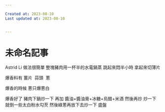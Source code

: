 ```yaml
---

Created at: 2023-08-10
Last updated at: 2023-08-10


---
```


# 未命名記事


Astrid Li 做法很簡單
整塊豬肉用一杯半的水電鍋蒸
跳起來悶半小時
拿起來切薄片

爆香料有
薑片  蒜頭  蔥

爆香的時候
蔥只爆蔥白

爆香好了
豬肉下鍋炒一下
再加 醬油+醬油膏+冰糖+烏醋+米酒
然後再炒
炒一下就倒一些太白粉水勾芡
然後綠蔥再放下去炒一下
盛盤

